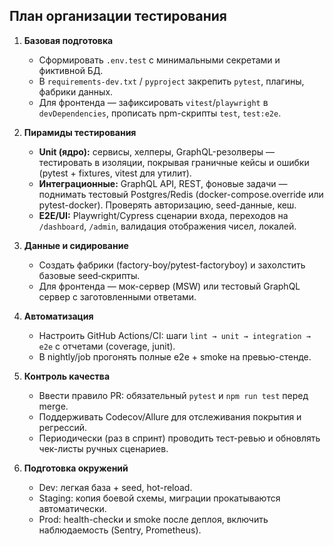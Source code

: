 ## План организации тестирования

1. **Базовая подготовка**
   - Сформировать `.env.test` с минимальными секретами и фиктивной БД.
   - В `requirements-dev.txt` / `pyproject` закрепить `pytest`, плагины, фабрики данных.
   - Для фронтенда — зафиксировать `vitest`/`playwright` в `devDependencies`, прописать npm-скрипты `test`, `test:e2e`.

2. **Пирамиды тестирования**
   - **Unit (ядро):** сервисы, хелперы, GraphQL-резолверы — тестировать в изоляции, покрывая граничные кейсы и ошибки (pytest + fixtures, vitest для утилит).
   - **Интеграционные:** GraphQL API, REST, фоновые задачи — поднимать тестовый Postgres/Redis (docker-compose.override или pytest-docker). Проверять авторизацию, seed-данные, кеш.
   - **E2E/UI:** Playwright/Cypress сценарии входа, переходов на `/dashboard`, `/admin`, валидация отображения чисел, локалей.

3. **Данные и сидирование**
   - Создать фабрики (factory-boy/pytest-factoryboy) и захолстить базовые seed‑скрипты.
   - Для фронтенда — мок-сервер (MSW) или тестовый GraphQL сервер с заготовленными ответами.

4. **Автоматизация**
   - Настроить GitHub Actions/CI: шаги `lint → unit → integration → e2e` с отчетами (coverage, junit).
   - В nightly/job прогонять полные e2e + smoke на превью-стенде.

5. **Контроль качества**
   - Ввести правило PR: обязательный `pytest` и `npm run test` перед merge.
   - Поддерживать Codecov/Allure для отслеживания покрытия и регрессий.
   - Периодически (раз в спринт) проводить тест-ревью и обновлять чек-листы ручных сценариев.

6. **Подготовка окружений**
   - Dev: легкая база + seed, hot-reload.
   - Staging: копия боевой схемы, миграции прокатываются автоматически.
   - Prod: health-checkи и smoke после деплоя, включить наблюдаемость (Sentry, Prometheus).
